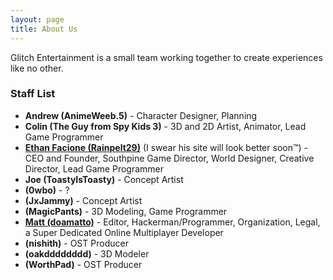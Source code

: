 ```yaml
---
layout: page
title: About Us
---
```


Glitch Entertainment is a small team working together to create experiences like no other.

### Staff List
- **Andrew (AnimeWeeb.5)** - Character Designer, Planning
- **Colin (The Guy from Spy Kids 3)** - 3D and 2D Artist, Animator, Lead Game Programmer
- **[Ethan Facione (Rainpelt29)](https://rainpelt29.github.io/rainpelt29site)** (I swear his site will look better soon™) - CEO and Founder, Southpine Game Director, World Designer, Creative Director, Lead Game Programmer
- **Joe (ToastyIsToasty)** - Concept Artist
- **(0wbo)** - ?
- **(JxJammy)** - Concept Artist
- **(MagicPants)** - 3D Modeling, Game Programmer
- **[Matt (doamatto)](https://doamatto.xyz)** - Editor, Hackerman/Programmer, Organization, Legal, a Super Dedicated Online Multiplayer Developer
- **(nishith)** - OST Producer
- **(oakdddddddd)** - 3D Modeler
- **(WorthPad)** - OST Producer
